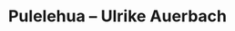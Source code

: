 ---
title: "Pulelehua – Ulrike Auerbach"
url: /neukloster/pulelehua-ulrike-auerbach/
shop: Massage
---